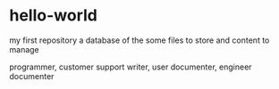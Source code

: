 # hello-world
my first repository a database of the some files to store and content to manage

programmer, customer support writer, user documenter, engineer documenter

